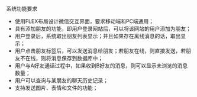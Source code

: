 系统功能要求
- 使用FLEX布局设计微信交互界面，要求移动端和PC端通用；
- 具有添加朋友的功能，即用户登录网站后，可以将该网站的用户添加为朋友；
- 用户登录后，系统取出朋友列表显示；并且如果存在离线消息的话，取出显示；
- 用户点击朋友标签后，可以发送消息给朋友；若朋友在线，则直接发送，若朋友不在线，则将消息保存到数据库中；
- 用户与A好友通话过程中，如果收到B好友的消息，则可以显示未浏览的消息数量；
- 用户可以查询与某朋友的聊天历史记录；
- 支持发送图片、表情和文件的功能；
